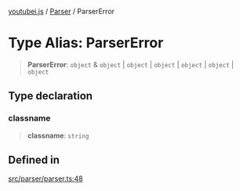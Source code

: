 [youtubei.js](../../../README.md) / [Parser](../README.md) / ParserError

# Type Alias: ParserError

> **ParserError**: `object` & `object` \| `object` \| `object` \| `object` \| `object` \| `object`

## Type declaration

### classname

> **classname**: `string`

## Defined in

[src/parser/parser.ts:48](https://github.com/LuanRT/YouTube.js/blob/af92984523f90200a18314b94478a2697c9deab0/src/parser/parser.ts#L48)
